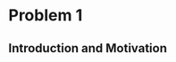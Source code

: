 # Problem 1
## Introduction and Motivation

<!DOCTYPE html>
<html lang="en">
<head>
    <meta charset="UTF-8">
    <meta name="viewport" content="width=device-width, initial-scale=1.0">
    <title>Styled Section Fix</title>
    <style>
        /* Исправленный стиль */
        .static-section {
            background-color: #f9f9f9; /* Светло-серый, но не слишком контрастный */
            padding: 10px 15px;
            border-left: 4px solid #5a9bff; /* Умеренно-синий бордер */
            border-radius: 4px;
            margin-bottom: 15px;
            box-shadow: none; /* Убираем тень, если она ломает макет */
            display: flex; /* Гарантия, что размер блока соответствует контенту */
            align-items: center;
        }

        .static-section h2 {
            font-size: 1.2em; /* Уменьшенный размер для соответствия другим заголовкам */
            font-weight: bold;
            color: #222; /* Чуть темнее для лучшего контраста */
            margin: 0;
        }

        /* Общие стили для остальных секций (если они сбились) */
        details {
            background-color: #f8f8f8;
            border-left: 3px solid #d1d1d1;
            padding: 8px;
            margin-bottom: 8px;
            border-radius: 4px;
        }

        summary {
            font-size: 1em;
            font-weight: bold;
            cursor: pointer;
        }
    </style>
</head>
<body>

    <!-- Исправленная секция -->
    <div class="static-section">
        <h2>Significance of Studying Projectile Motion</h2>
    </div>

</body>
</html>

Projectile motion is a fundamental concept in physics that describes the motion of an object launched into the air, subject only to the force of gravity. Understanding projectile motion is crucial because it provides insights into:

- The behavior of objects in free-fall and how they travel through space.
- The effects of different forces, such as gravity and air resistance, on moving bodies.
- Predicting the trajectory of objects in various real-world scenarios.

Projectile motion is not just a theoretical concept but a practical tool for engineers, scientists, and athletes who need to optimize performance in various applications.

<!DOCTYPE html>
<html lang="en">
<head>
    <meta charset="UTF-8">
    <meta name="viewport" content="width=device-width, initial-scale=1.0">
    <title>Styled Section Fix</title>
    <style>
        /* Исправленный стиль */
        .static-section {
            background-color: #f9f9f9; /* Светло-серый, но не слишком контрастный */
            padding: 10px 15px;
            border-left: 4px solid #5a9bff; /* Умеренно-синий бордер */
            border-radius: 4px;
            margin-bottom: 15px;
            box-shadow: none; /* Убираем тень, если она ломает макет */
            display: flex; /* Гарантия, что размер блока соответствует контенту */
            align-items: center;
        }

        .static-section h2 {
            font-size: 1.2em; /* Уменьшенный размер для соответствия другим заголовкам */
            font-weight: bold;
            color: #222; /* Чуть темнее для лучшего контраста */
            margin: 0;
        }

        /* Общие стили для остальных секций (если они сбились) */
        details {
            background-color: #f8f8f8;
            border-left: 3px solid #d1d1d1;
            padding: 8px;
            margin-bottom: 8px;
            border-radius: 4px;
        }

        summary {
            font-size: 1em;
            font-weight: bold;
            cursor: pointer;
        }
    </style>
</head>
<body>

    <!-- Исправленная секция -->
    <div class="static-section">
        <h2>Practical Applications</h2>
    </div>

</body>
</html>

Studying projectile motion has a wide range of applications across different fields, including:

- Sports: Understanding projectile motion helps athletes optimize their performance in sports like soccer, basketball, and javelin throwing by adjusting angles and forces to achieve maximum range or accuracy.
- Engineering: Engineers use projectile motion principles to design ballistic trajectories, optimize water fountains, and even develop safety mechanisms in vehicles.
- Astrophysics and Space Exploration: The motion of rockets and space probes follows projectile motion principles, taking into account gravity and external forces.
- Military and Defense: The trajectory of missiles, artillery shells, and even drones is based on the principles of projectile motion.

<!DOCTYPE html>
<html lang="en">
<head>
    <meta charset="UTF-8">
    <meta name="viewport" content="width=device-width, initial-scale=1.0">
    <title>Key Parameters Section</title>
    <style>
        body {
            font-family: Arial, sans-serif;
        }

        /* Основной стиль секции */
        details {
            margin-top: 10px;
            border-left: 4px solid #2979ff;
            background-color: #f8f9fa;
            border-radius: 5px;
            padding: 0;
            box-shadow: none;
            transition: all 0.3s ease-in-out;
        }

        /* Заголовок */
        summary {
            font-size: 1.2em;
            font-weight: bold;
            cursor: pointer;
            display: flex;
            align-items: center;
            background-color: #f8f9fa;
            border-radius: 5px;
            transition: background-color 0.3s ease;
            padding: 12px 15px;
            border-left: none;
            margin: 0;
        }

        summary:hover {
            background-color: #e0e0e0;
        }

        /* Исправление отступов внутри */
        details div {
            padding: 12px 15px;
        }

        details ul {
            padding-left: 20px;
        }

        details li {
            margin-bottom: 8px;
        }

    </style>
</head>
<body>

    <!-- Key Parameters Affecting Projectile Motion -->
    <details open>
        <summary>Key Parameters Affecting Projectile Motion</summary>
        <div>
            <p>Several parameters influence the behavior of a projectile:</p>
            <ul>
                <li><strong>Initial velocity (v₀):</strong> Determines the overall motion, affecting both range and maximum height.</li>
                <li><strong>Angle of projection (θ):</strong> The launch angle plays a crucial role in optimizing the range and trajectory shape.</li>
                <li><strong>Gravitational acceleration (g):</strong> The constant acceleration due to gravity affects the motion, typically taken as 9.81 m/s² on Earth.</li>
                <li><strong>Launch height (h):</strong> If the projectile is launched from a height, it alters the flight time and final landing position.</li>
                <li><strong>Air resistance (optional consideration):</strong> In real-world scenarios, drag affects the motion but is often neglected in basic models.</li>
            </ul>
            <p>By analyzing how these parameters interact, we can develop accurate models to describe and predict projectile trajectories in different conditions.</p>
        </div>
    </details>

</body>
</html>


